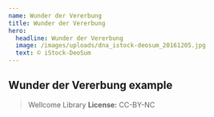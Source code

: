 ```yaml
---
name: Wunder der Vererbung
title: Wunder der Vererbung
hero:
  headline: Wunder der Vererbung
  image: /images/uploads/dna_istock-deosum_20161205.jpg
  text: © iStock-DeoSum
---
```


## Wunder der Vererbung example

> Wellcome Library
> **License:** CC-BY-NC

<div data-element="pmc-viewer"
     data-manifest="https://wellcomelibrary.org/iiif/b18035723/manifest"
     style="width: 600px;height: 700px; max-width: 100%"
\></div>
